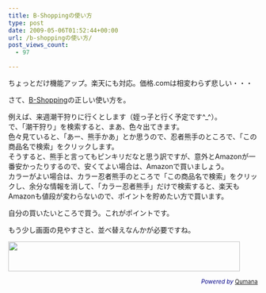 ```yaml
---
title: B-Shoppingの使い方
type: post
date: 2009-05-06T01:52:44+00:00
url: /b-shoppingの使い方/
post_views_count:
  - 97

---
```

ちょっとだけ機能アップ。楽天にも対応。価格.comは相変わらず悲しい・・・

さて、<a href="http://b-shopping.appspot.com/product/" target="_blank">B-Shopping</a>の正しい使い方を。

例えば、来週潮干狩りに行くとします（姪っ子と行く予定です^_^）。  
で、「潮干狩り」を検索すると、まあ、色々出てきます。  
色々見ていると、「あー、熊手かあ」とか思うので、忍者熊手のところで、「この商品名で検索」をクリックします。  
そうすると、熊手と言ってもピンキリだなと思う訳ですが、意外とAmazonが一番安かったりするので、安くてよい場合は、Amazonで買いましょう。  
カラーがよい場合は、カラー忍者熊手のところで「この商品名で検索」をクリックし、余分な情報を消して、「カラー忍者熊手」だけで検索すると、楽天もAmazonも値段が変わらないので、ポイントを貯めたい方で買います。

自分の買いたいところで買う。これがポイントです。

もう少し画面の見やすさと、並べ替えなんかが必要ですね。

<a href="http://px.a8.net/svt/ejp?a8mat=1HPMBD+EAZZ1U+5WS+CDDY9" target="_blank"><img height="60" border="0" width="468" alt="" src="http://www25.a8.net/svt/bgt?aid=090214969865&wid=001&eno=01&mid=s00000000766002078000&mc=1" /></a><img height="1" border="0" width="1" alt="" src="https://i1.wp.com/www13.a8.net/0.gif?resize=1%2C1" data-recalc-dims="1" /> 

<p style="color:#008;text-align:right;">
  <small><em>Powered by</em> <a href="http://www.qumana.com/">Qumana</a></small>
</p>